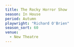 ```yaml
---
title: The Rocky Horror Show
season: In House
period: Autumn
playwright: "Richard O'Brien"
season_sort: 60
venue:
  - New Theatre
---
```


